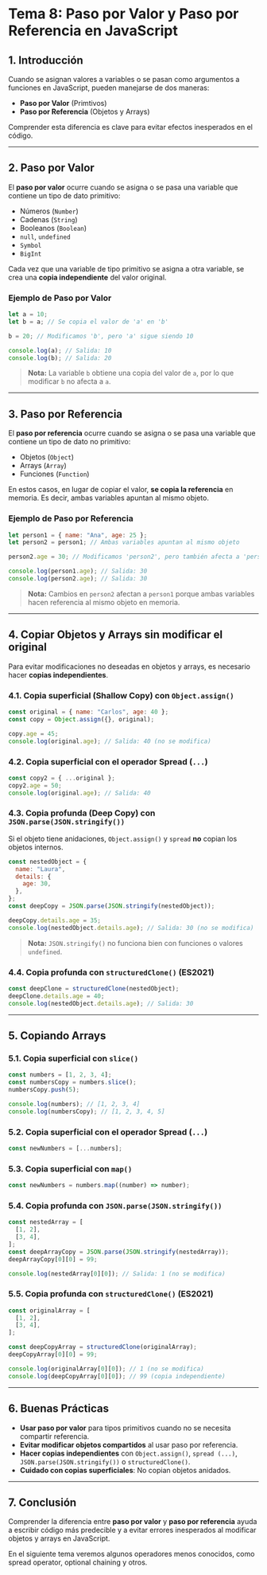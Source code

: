 # **Tema 8: Paso por Valor y Paso por Referencia en JavaScript**

## **1. Introducción**

Cuando se asignan valores a variables o se pasan como argumentos a funciones en JavaScript, pueden manejarse de dos maneras:

- **Paso por Valor** (Primtivos)
- **Paso por Referencia** (Objetos y Arrays)

Comprender esta diferencia es clave para evitar efectos inesperados en el código.

---

## **2. Paso por Valor**

El **paso por valor** ocurre cuando se asigna o se pasa una variable que contiene un tipo de dato primitivo:

- Números (`Number`)
- Cadenas (`String`)
- Booleanos (`Boolean`)
- `null`, `undefined`
- `Symbol`
- `BigInt`

Cada vez que una variable de tipo primitivo se asigna a otra variable, se crea una **copia independiente** del valor original.

### **Ejemplo de Paso por Valor**

```js
let a = 10;
let b = a; // Se copia el valor de 'a' en 'b'

b = 20; // Modificamos 'b', pero 'a' sigue siendo 10

console.log(a); // Salida: 10
console.log(b); // Salida: 20
```

> **Nota:** La variable `b` obtiene una copia del valor de `a`, por lo que modificar `b` no afecta a `a`.

---

## **3. Paso por Referencia**

El **paso por referencia** ocurre cuando se asigna o se pasa una variable que contiene un tipo de dato no primitivo:

- Objetos (`Object`)
- Arrays (`Array`)
- Funciones (`Function`)

En estos casos, en lugar de copiar el valor, **se copia la referencia** en memoria. Es decir, ambas variables apuntan al mismo objeto.

### **Ejemplo de Paso por Referencia**

```js
let person1 = { name: "Ana", age: 25 };
let person2 = person1; // Ambas variables apuntan al mismo objeto

person2.age = 30; // Modificamos 'person2', pero también afecta a 'person1'

console.log(person1.age); // Salida: 30
console.log(person2.age); // Salida: 30
```

> **Nota:** Cambios en `person2` afectan a `person1` porque ambas variables hacen referencia al mismo objeto en memoria.

---

## **4. Copiar Objetos y Arrays sin modificar el original**

Para evitar modificaciones no deseadas en objetos y arrays, es necesario hacer **copias independientes**.

### **4.1. Copia superficial (Shallow Copy) con `Object.assign()`**

```js
const original = { name: "Carlos", age: 40 };
const copy = Object.assign({}, original);

copy.age = 45;
console.log(original.age); // Salida: 40 (no se modifica)
```

### **4.2. Copia superficial con el operador Spread (`...`)**

```js
const copy2 = { ...original };
copy2.age = 50;
console.log(original.age); // Salida: 40
```

### **4.3. Copia profunda (Deep Copy) con `JSON.parse(JSON.stringify())`**

Si el objeto tiene anidaciones, `Object.assign()` y `spread` **no** copian los objetos internos.

```js
const nestedObject = {
  name: "Laura",
  details: {
    age: 30,
  },
};
const deepCopy = JSON.parse(JSON.stringify(nestedObject));

deepCopy.details.age = 35;
console.log(nestedObject.details.age); // Salida: 30 (no se modifica)
```

> **Nota:** `JSON.stringify()` no funciona bien con funciones o valores `undefined`.

### **4.4. Copia profunda con `structuredClone()` (ES2021)**

```js
const deepClone = structuredClone(nestedObject);
deepClone.details.age = 40;
console.log(nestedObject.details.age); // Salida: 30
```

---

## **5. Copiando Arrays**

### **5.1. Copia superficial con `slice()`**

```js
const numbers = [1, 2, 3, 4];
const numbersCopy = numbers.slice();
numbersCopy.push(5);

console.log(numbers); // [1, 2, 3, 4]
console.log(numbersCopy); // [1, 2, 3, 4, 5]
```

### **5.2. Copia superficial con el operador Spread (`...`)**

```js
const newNumbers = [...numbers];
```

### **5.3. Copia superficial con `map()`**

```js
const newNumbers = numbers.map((number) => number);
```

### **5.4. Copia profunda con `JSON.parse(JSON.stringify())`**

```js
const nestedArray = [
  [1, 2],
  [3, 4],
];
const deepArrayCopy = JSON.parse(JSON.stringify(nestedArray));
deepArrayCopy[0][0] = 99;

console.log(nestedArray[0][0]); // Salida: 1 (no se modifica)
```

### **5.5. Copia profunda con `structuredClone()` (ES2021)**

```js
const originalArray = [
  [1, 2],
  [3, 4],
];

const deepCopyArray = structuredClone(originalArray);
deepCopyArray[0][0] = 99;

console.log(originalArray[0][0]); // 1 (no se modifica)
console.log(deepCopyArray[0][0]); // 99 (copia independiente)
```

---

## **6. Buenas Prácticas**

- **Usar paso por valor** para tipos primitivos cuando no se necesita compartir referencia.
- **Evitar modificar objetos compartidos** al usar paso por referencia.
- **Hacer copias independientes** con `Object.assign()`, `spread (...)`, `JSON.parse(JSON.stringify())` o `structuredClone()`.
- **Cuidado con copias superficiales**: No copian objetos anidados.

---

## **7. Conclusión**

Comprender la diferencia entre **paso por valor** y **paso por referencia** ayuda a escribir código más predecible y a evitar errores inesperados al modificar objetos y arrays en JavaScript.

En el siguiente tema veremos algunos operadores menos conocidos, como spread operator, optional chaining y otros.
